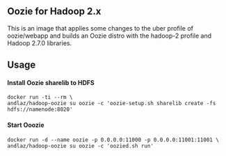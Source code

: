 ## Oozie for Hadoop 2.x

This is an image that applies some changes to the uber profile of oozie/webapp and builds an Oozie distro with the hadoop-2 profile
and Hadoop 2.7.0 libraries.

## Usage

#### Install Oozie sharelib to HDFS

    docker run -ti --rm \ 
    andlaz/hadoop-oozie su oozie -c 'oozie-setup.sh sharelib create -fs hdfs://namenode:8020'

#### Start Ooozie

    docker run -d --name oozie -p 0.0.0.0:11000 -p 0.0.0.0:11001:11001 \
    andlaz/hadoop-oozie su oozie -c 'oozied.sh run'